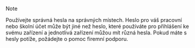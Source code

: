   > [!NOTE]
  > Používejte správná hesla na správných místech. Heslo pro váš pracovní nebo školní účet může být jiné než heslo, které používáte pro přihlášení ke svému zařízení a jednotlivá zařízení můžou mít různá hesla. Pokud máte s hesly potíže, požádejte o pomoc firemní podporu.
